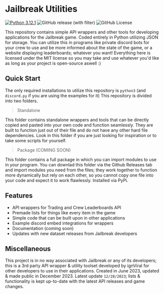 # Jailbreak Utilities
[![Python 3.12.1](https://img.shields.io/badge/python-3.12.1-blue.svg)](https://www.python.org/downloads/release/python-3121/)
![GitHub release (with filter)](https://img.shields.io/github/v/release/ignViralX/JailbreakUtilities)
![GitHub License](https://img.shields.io/github/license/ignViralX/JailbreakUtilities)

This repository contains simple API wrappers and other tools for developing applications for the Jailbreak game. Coded entirely in Python utilizing JSON for storage. You can utilize this in programs like private discord bots for your crew to use and be more informed about the state of the game, or a website displaying leaderboards; whatever you want! Everything here is licensed under the MIT license so you may take and use whatever you'd like as long as your project is open-source aswell :)

## Quick Start

The only required installations to utilize this repository is `python3` (and `discord.py` if you are using the examples for it)
This repository is divided into two folders.
> Standalone

This folder contains standalone wrappers and tools that can be directly copied and pasted into your own code and function seamlessly. They are built to function just out of their file and do not have any other hard file dependencies. Look in this folder if you are just looking for inspiration or to take some scripts for yourself.
> Package (COMING SOON)

This folder contains a full package in which you can import modules to use in your program. You can downlad this folder via the Github Releases tab and import modules you need from the files; they work together to function more dynamically but rely on each other, so you cannot copy one file into your code and expect it to work flawlessly. Installed via PyPi.

## Features

- API wrappers for Trading and Crew Leaderboards API
- Premade lists for things like every item in the game
- Simple code that can be built upon in other applications
- Example discord embed integrations for wrappers
- Documentation (coming soon)
- Updates with new dataset releases from Jailbreak developers

## Miscellaneous

This project is in no way associated with Jailbreak or any of its developers; this is a 3rd party API wrapper & utility toolset developed by ignViral for other developers to use in their applications. Created in June 2023, updated & made public in December 2023. Latest update `12/28/2023`; lists & functionality is kept up-to-date with the latest API releases and game changes.
